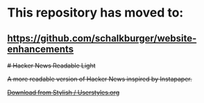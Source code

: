 # This repository has moved to:
## <https://github.com/schalkburger/website-enhancements>

~~# Hacker News Readable Light~~

~~A more readable version of Hacker News inspired by Instapaper.~~

~~[Download from Stylish / Userstyles.org](https://userstyles.org/styles/177181/hacker-news-readable-light)~~
